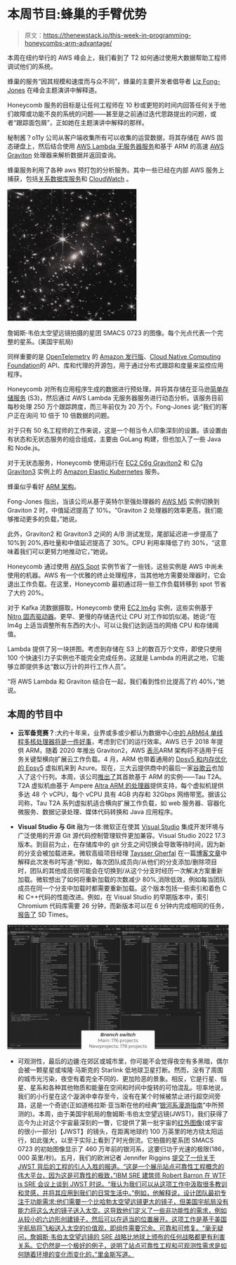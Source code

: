 # 本周节目:蜂巢的手臂优势

> 原文：<https://thenewstack.io/this-week-in-programming-honeycombs-arm-advantage/>

本周在纽约举行的 AWS 峰会上，我们看到了 T2 如何通过使用大数据帮助工程师调试他们的系统。

蜂巢的服务“因其规模和速度而与众不同”，蜂巢的主要开发者倡导者 [Liz Fong-Jones](https://www.lizthegrey.com/) 在峰会主题演讲中解释道。

Honeycomb 服务的目标是让任何工程师在 10 秒或更短的时间内回答任何关于他们故障或功能不良的系统的问题——甚至是之前通过迭代思路提出的问题，或者“跟踪面包屑”，正如她在主题演讲中解释的那样。

秘制酱？o11y 公司从客户端收集所有可以收集的运营数据，将其存储在 AWS 固态硬盘上，然后结合使用 [AWS Lambda 无服务器服务](https://aws.amazon.com/lambda/)和基于 ARM 的高速 [AWS Graviton](https://aws.amazon.com/pm/ec2-graviton) 处理器来解析数据并返回查询。

蜂巢服务利用了各种 aws 预打包的分析服务。其中一些已经在内部 AWS 服务上捕获，包括[关系数据库服务](https://aws.amazon.com/rds/)和 [CloudWatch](https://aws.amazon.com/cloudwatch/) 。

![](img/b295b37843611e1d2fbe09601af380a4.png)

詹姆斯·韦伯太空望远镜拍摄的星团 SMACS 0723 的图像。每个光点代表一个完整的星系。(美国宇航局)

同样重要的是 [OpenTelemetry](https://opentelemetry.io/) 的 [Amazon 发行版](https://aws.amazon.com/otel/?otel-blogs.sort-by=item.additionalFields.createdDate&otel-blogs.sort-order=desc)、[Cloud Native Computing Foundation](https://cncf.io/?utm_content=inline-mention)的 API、库和代理的开源包，用于通过分布式跟踪和度量来监控应用程序。

Honeycomb 对所有应用程序生成的数据进行预处理，并将其存储在亚马逊[简单存储服务](https://aws.amazon.com/s3/) (S3)，然后通过 AWS Lambda 无服务器服务进行动态分析。该服务目前每秒处理 250 万个跟踪跨度，而三年前仅为 20 万个。Fong-Jones 说:“我们的客户正在询问 10 倍于 10 倍数据的问题。

对于只有 50 名工程师的工作来说，这是一个相当令人印象深刻的设置。该设置由有状态和无状态服务的组合组成，主要由 GoLang 构建，但也加入了一些 Java 和 Node.js。

对于无状态服务，Honeycomb 使用运行在 [EC2 C6g Graviton2](https://aws.amazon.com/ec2/instance-types/c6g/) 和 [C7g Graviton3](https://aws.amazon.com/ec2/instance-types/c7g/) 实例上的 [Amazon Elastic Kubernetes](https://aws.amazon.com/eks/) 服务。

蜂巢似乎看好 [ARM 架构](https://thenewstack.io/is-arm-architecture-the-future-of-cloud-computing/)。

Fong-Jones 指出，当该公司从基于英特尔至强处理器的 [AWS M5](https://aws.amazon.com/blogs/aws/m5-the-next-generation-of-general-purpose-ec2-instances/) 实例切换到 Graviton 2 时，中值延迟提高了 10%。“Graviton 2 处理器的效率更高，我们能够推动更多的负载，”她说。

此外，Graviton2 和 Graviton3 之间的 A/B 测试发现，尾部延迟进一步提高了 10%到 20%,吞吐量和中值延迟提高了 30%。CPU 利用率降低了约 30%，“这意味着我们可以更努力地推动它，”她说。

Honeycomb 通过使用 [AWS Spot](https://aws.amazon.com/ec2/spot/) 实例节省了一些钱，这些实例是 AWS 中尚未使用的机器。AWS 有一个优雅的终止处理程序，当其他地方需要处理器时，它会退出工作负载。在这里，Honeycomb 最初通过将一些工作负载转移到 spot 节省了大约 20%。

对于 Kafka 流数据摄取，Honeycomb 使用 [EC2 Im4g](https://aws.amazon.com/ec2/instance-types/i4g/) 实例，这些实例基于 [Nitro 固态驱动器](https://aws.amazon.com/blogs/aws/aws-nitro-ssd-high-performance-storage-for-your-i-o-intensive-applications/)。更早、更慢的存储迭代让 CPU 对工作如饥似渴。她说:“在 Im4g 上适当调整所有东西的大小，可以让我们达到适当的网络 CPU 和存储阈值。

Lambda 提供了另一块拼图。考虑到存储在 S3 上的数百万个文件，即使只使用 100 个快速引力子实例也不能完全完成任务。这就是 Lambda 的用武之地，它能够立即提供多达“数以万计的并行工作人员”。

“将 AWS Lambda 和 Graviton 结合在一起，我们看到性价比提高了约 40%，”她说。

## 本周的节目中

*   **云军备竞赛？**:大约十年来，业界或多或少都认为数据中心[中的 ARM64 单线程多核处理器将是一件好事](https://thenewstack.io/linus-torvalds-meltdown-spectre-perhaps-move-arm/)，考虑到它们的运行效率。AWS 已于 2018 年提供 ARM，随着 2020 年推出 Graviton2，AWS [表示](https://thenewstack.io/aws-graviton-marks-the-emergence-of-arm-for-cloud-native-workloads/)ARM 架构将不适用于任务关键型横向扩展云工作负载。4 月，ARM 也带着通用的 [Dpsv5 和内存优化的 Epsv5](https://docs.microsoft.com/en-us/azure/virtual-machines/dasv5-dadsv5-series) 虚拟机来到 Azure。现在，三大云提供商中的最后一家[谷歌云](https://cloud.google.com/)也加入了这个行列。本周，该公司[推出了](https://cloud.google.com/blog/products/compute/tau-t2a-is-first-compute-engine-vm-on-an-arm-chip)其首款基于 ARM 的实例——Tau T2A。T2A 虚拟机由基于 Ampere [Altra ARM 的处理器](https://amperecomputing.com/blogs/2022-07-13/ampere-altra-based-t2a-vms-now-in-preview-on-google-cloud.html)提供支持，每个虚拟机提供多达 48 个 vCPU，每个 vCPU 具有 4GB 内存和 32Gbps 网络带宽。据该公司称，Tau T2A 系列虚拟机适合横向扩展工作负载，如 web 服务器、容器化微服务、数据记录处理、媒体代码转换和 Java 应用程序。

*   **Visual Studio 与 Git** 融为一体:微软正在使其 [Visual Studio](https://visualstudio.microsoft.com/) 集成开发环境与广泛使用的开源 Git 源代码控制管理软件更加兼容。Visual Studio 2022 17.3 版本。到目前为止，在存储库中的 git 分支之间切换会导致等待时间，因为新的分支会被加载进来。微软高级项目经理 [Taysser Gherfal](https://www.linkedin.com/in/taysser/) 在一篇[博客文章](https://devblogs.microsoft.com/visualstudio/vs2022-performance-enhancements-git-branch-switching/)中解释此次发布时写道:“例如，每次团队成员向/从他们的分支添加/删除项目时，团队的其他成员很可能会在切换到/从这个分支时经历一次解决方案重新加载。微软想出了如何将重新加载的次数减少 80%,消除低效，例如每当团队成员在同一个分支中加载时都需要重新加载。这个版本包括一些索引和着色 C 和 C++代码的性能改进。例如，在 Visual Studio 的早期版本中，索引 Chromium 代码库需要 26 分钟，而新版本可以在 6 分钟内完成相同的任务，[报告了](https://sdtimes.com/msft/microsoft-improves-git-branch-switching-c-experience-in-visual-studio-update/) SD Times。

![](img/ee726e97add072f76d202a95fc188af1.png)

*   可观测性，最后的边疆:在郊区或城市里，你可能不会觉得夜空有多黑暗，偶尔会被一颗星星或埃隆·马斯克的 Starlink 低地球卫星打断。然而，没有了周围的城市光污染，夜空有着完全不同的、更加险恶的景象。相反，它是行星、恒星、星系和各种其他物质和能量在空间和时间中旋转的可怕混乱。坦率地说，我们的小行星在这个漩涡中幸存至今，没有在某个时候被禁止进行超空间旁路，这是一个奇迹(正如道格拉斯·亚当斯在他的经典“[银河系漫游指南](https://amzn.to/3PadtCG)”中所预测的)。本周，由于美国宇航局的詹姆斯·韦伯太空望远镜(JWST)，我们获得了迄今为止对这个宇宙最深刻的一瞥，它提供了第一批宇宙的[红外图像](https://www.nasa.gov/image-feature/goddard/2022/nasa-s-webb-delivers-deepest-infrared-image-of-universe-yet)(或宇宙的很小一部分)【JWST】的镜头，在距离地球约 100 万英里的地方绕太阳运行，如此强大，以至于实际上看到了时光倒流。它拍摄的星系团 SMACS 0723 的初始图像显示了 460 万年前的银河系，这要归功于光速的极限(186，000 英里/秒)。五月，我们的欧洲记者 Jennifer Riggins [提交了一份关于 JWST 背后的工程的引人入胜的报道。“这是一个展示站点可靠性工程概念的伟大平台，因为这是可靠性的极致，”IBM SRE 建筑师 Robert Barron 在 WTF is SRE 会议上谈到 JWST 时说。“我认为我们可以从这项工作中汲取很多教训和灵感，并将其应用到我们的日常生活中。”例如，他解释说，设计团队最初专注于功能需求:他们需要一个比哈勃太空望远镜更大的镜子，但美国宇航局没有能力将这么大的镜子送入太空。这导致他们定义了一些非功能性的需求，例如从较小的六边形创建镜子，然后可以在适当的位置展开。这项工作是基于美国宇航局将飞船送入太空的价值观，即组件需要冗余、可靠和可修复。“毫无疑问，詹姆斯·韦伯太空望远镜的 SRE 战略比地球上颁布的任何战略都更有利害关系。它仍然是一个极好的例子，说明了站点可靠性工程和可观测性需求是如何随着环境的变化而变化的，”里金斯写道。](https://thenewstack.io/james-webb-space-telescope-and-344-single-points-of-failure/)

<svg xmlns:xlink="http://www.w3.org/1999/xlink" viewBox="0 0 68 31" version="1.1"><title>Group</title> <desc>Created with Sketch.</desc></svg>